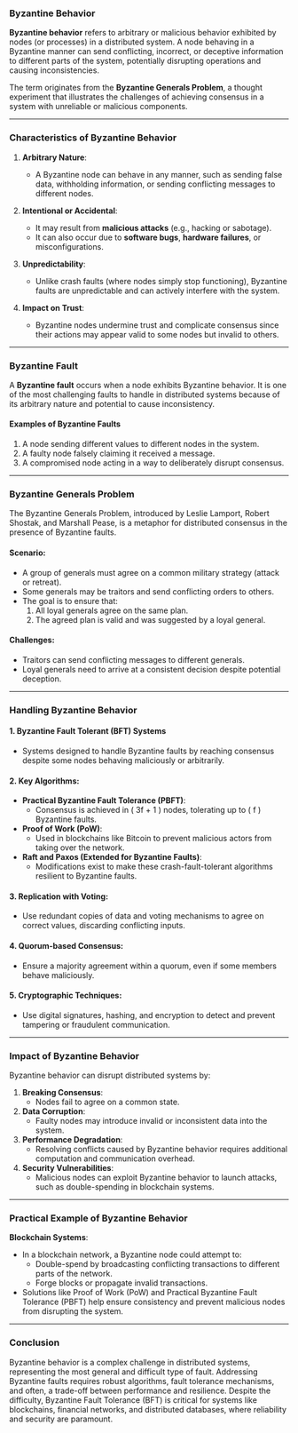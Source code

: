 ### **Byzantine Behavior**

**Byzantine behavior** refers to arbitrary or malicious behavior exhibited by nodes (or processes) in a distributed system. A node behaving in a Byzantine manner can send conflicting, incorrect, or deceptive information to different parts of the system, potentially disrupting operations and causing inconsistencies.

The term originates from the **Byzantine Generals Problem**, a thought experiment that illustrates the challenges of achieving consensus in a system with unreliable or malicious components.

---

### **Characteristics of Byzantine Behavior**

1. **Arbitrary Nature**:
   - A Byzantine node can behave in any manner, such as sending false data, withholding information, or sending conflicting messages to different nodes.

2. **Intentional or Accidental**:
   - It may result from **malicious attacks** (e.g., hacking or sabotage).
   - It can also occur due to **software bugs**, **hardware failures**, or misconfigurations.

3. **Unpredictability**:
   - Unlike crash faults (where nodes simply stop functioning), Byzantine faults are unpredictable and can actively interfere with the system.

4. **Impact on Trust**:
   - Byzantine nodes undermine trust and complicate consensus since their actions may appear valid to some nodes but invalid to others.

---

### **Byzantine Fault**

A **Byzantine fault** occurs when a node exhibits Byzantine behavior. It is one of the most challenging faults to handle in distributed systems because of its arbitrary nature and potential to cause inconsistency.

#### **Examples of Byzantine Faults**
1. A node sending different values to different nodes in the system.
2. A faulty node falsely claiming it received a message.
3. A compromised node acting in a way to deliberately disrupt consensus.

---

### **Byzantine Generals Problem**

The Byzantine Generals Problem, introduced by Leslie Lamport, Robert Shostak, and Marshall Pease, is a metaphor for distributed consensus in the presence of Byzantine faults.

#### **Scenario**:
- A group of generals must agree on a common military strategy (attack or retreat).
- Some generals may be traitors and send conflicting orders to others.
- The goal is to ensure that:
  1. All loyal generals agree on the same plan.
  2. The agreed plan is valid and was suggested by a loyal general.

#### **Challenges**:
- Traitors can send conflicting messages to different generals.
- Loyal generals need to arrive at a consistent decision despite potential deception.

---

### **Handling Byzantine Behavior**

#### 1. **Byzantine Fault Tolerant (BFT) Systems**
   - Systems designed to handle Byzantine faults by reaching consensus despite some nodes behaving maliciously or arbitrarily.

#### 2. **Key Algorithms**:
   - **Practical Byzantine Fault Tolerance (PBFT)**:
     - Consensus is achieved in \( 3f + 1 \) nodes, tolerating up to \( f \) Byzantine faults.
   - **Proof of Work (PoW)**:
     - Used in blockchains like Bitcoin to prevent malicious actors from taking over the network.
   - **Raft and Paxos (Extended for Byzantine Faults)**:
     - Modifications exist to make these crash-fault-tolerant algorithms resilient to Byzantine faults.

#### 3. **Replication with Voting**:
   - Use redundant copies of data and voting mechanisms to agree on correct values, discarding conflicting inputs.

#### 4. **Quorum-based Consensus**:
   - Ensure a majority agreement within a quorum, even if some members behave maliciously.

#### 5. **Cryptographic Techniques**:
   - Use digital signatures, hashing, and encryption to detect and prevent tampering or fraudulent communication.

---

### **Impact of Byzantine Behavior**

Byzantine behavior can disrupt distributed systems by:
1. **Breaking Consensus**:
   - Nodes fail to agree on a common state.
2. **Data Corruption**:
   - Faulty nodes may introduce invalid or inconsistent data into the system.
3. **Performance Degradation**:
   - Resolving conflicts caused by Byzantine behavior requires additional computation and communication overhead.
4. **Security Vulnerabilities**:
   - Malicious nodes can exploit Byzantine behavior to launch attacks, such as double-spending in blockchain systems.

---

### **Practical Example of Byzantine Behavior**
**Blockchain Systems**:
- In a blockchain network, a Byzantine node could attempt to:
  - Double-spend by broadcasting conflicting transactions to different parts of the network.
  - Forge blocks or propagate invalid transactions.
- Solutions like Proof of Work (PoW) and Practical Byzantine Fault Tolerance (PBFT) help ensure consistency and prevent malicious nodes from disrupting the system.

---

### **Conclusion**

Byzantine behavior is a complex challenge in distributed systems, representing the most general and difficult type of fault. Addressing Byzantine faults requires robust algorithms, fault tolerance mechanisms, and often, a trade-off between performance and resilience. Despite the difficulty, Byzantine Fault Tolerance (BFT) is critical for systems like blockchains, financial networks, and distributed databases, where reliability and security are paramount.
